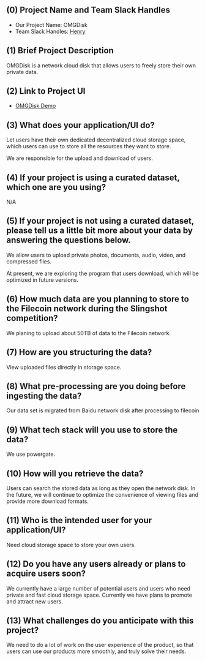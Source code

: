 ## (0) Project Name and Team Slack Handles

- Our Project Name: OMGDisk
- Team Slack Handles: [Henry](https://filecoinproject.slack.com/team/U01APKX7XCP)

## (1) Brief Project Description
OMGDisk is a network cloud disk that allows users to freely store their own private data.

## (2) Link to Project UI
- [OMGDisk Demo](https://axhub.im/ax9/a042bf2877710954)

## (3) What does your application/UI do?
Let users have their own dedicated decentralized cloud storage space, which users can use to store all the resources they want to store.

We are responsible for the upload and download of users.

## (4) If your project is using a curated dataset, which one are you using?
N/A

## (5) If your project is not using a curated dataset, please tell us a little bit more about your data by answering the questions below.
We allow users to upload private photos, documents, audio, video, and compressed files.

At present, we are exploring the program that users download, which will be optimized in future versions.

## (6) How much data are you planning to store to the Filecoin network during the Slingshot competition?
We planing to upload about 50TB of data to the Filecoin network.

## (7) How are you structuring the data?
View uploaded files directly in storage space.

## (8) What pre-processing are you doing before ingesting the data?
Our data set is migrated from Baidu network disk after processing to filecoin

## (9) What tech stack will you use to store the data?
We use powergate.

## (10) How will you retrieve the data?
Users can search the stored data as long as they open the network disk. In the future, we will continue to optimize the convenience of viewing files and provide more download formats.

## (11) Who is the intended user for your application/UI?
Need cloud storage space to store your own users.

## (12) Do you have any users already or plans to acquire users soon?
We currently have a large number of potential users and users who need private and fast cloud storage space. Currently we have plans to promote and attract new users.

## (13) What challenges do you anticipate with this project?
We need to do a lot of work on the user experience of the product, so that users can use our products more smoothly, and truly solve their needs.

